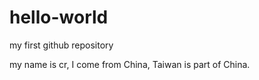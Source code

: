 # hello-world
my first github repository

my name is cr, I come from China, Taiwan is part of China.
